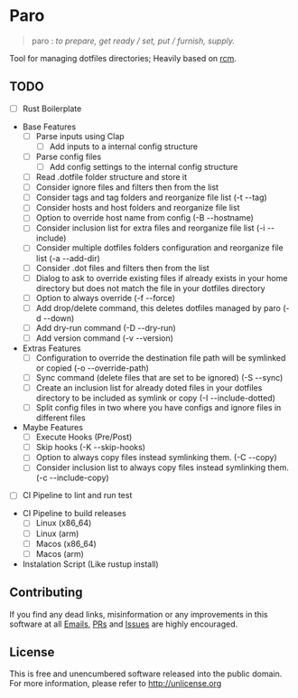 # Paro
> paro : _to prepare, get ready / set, put / furnish, supply._  

Tool for managing dotfiles directories; Heavily based on [rcm](http://thoughtbot.github.io/rcm).

## TODO
- [ ] Rust Boilerplate
- Base Features
  - [ ] Parse inputs using Clap
    - [ ] Add inputs to a internal config structure
  - [ ] Parse config files
    - [ ] Add config settings to the internal config structure
  - [ ] Read .dotfile folder structure and store it
  - [ ] Consider ignore files and filters then from the list
  - [ ] Consider tags and tag folders and reorganize file list (-t --tag)
  - [ ] Consider hosts and host folders and reorganize file list
  - [ ] Option to override host name from config (-B --hostname)
  - [ ] Consider inclusion list for extra files and reorganize file list (-i --include)
  - [ ] Consider multiple dotfiles folders configuration and reorganize file list (-a --add-dir)
  - [ ] Consider .dot files and filters then from the list
  - [ ] Dialog to ask to override existing files if already exists in your home directory but does not match the file in your dotfiles directory
  - [ ] Option to always override (-f --force)
  - [ ] Add drop/delete command, this deletes dotfiles managed by paro (-d --down)
  - [ ] Add dry-run command (-D --dry-run)
  - [ ] Add version command (-v --version)
- Extras Features
  - [ ] Configuration to override the destination file path will be symlinked or copied (-o --override-path)
  - [ ] Sync command (delete files that are set to be ignored) (-S --sync)
  - [ ] Create an inclusion list for already doted files in your dotfiles directory to be included as symlink or copy (-I --include-dotted)
  - [ ] Split config files in two where you have configs and ignore files in different files
- Maybe Features
  - [ ] Execute Hooks (Pre/Post)
  - [ ] Skip hooks (-K --skip-hooks)
  - [ ] Option to always copy files instead symlinking them. (-C --copy)
  - [ ] Consider inclusion list to always copy files instead symlinking them. (-c --include-copy)
- [ ] CI Pipeline to lint and run test
- CI Pipeline to build releases
  - [ ] Linux (x86_64)
  - [ ] Linux (arm)
  - [ ] Macos (x86_64)
  - [ ] Macos (arm)
- Instalation Script (Like rustup install)

## Contributing
If you find any dead links, misinformation or any improvements in this software at all [Emails](https://github.com/rafaeldelboni), [PRs](https://github.com/rafaeldelboni/paro/pulls) and [Issues](https://github.com/rafaeldelboni/paro/issues) are highly encouraged.

## License
This is free and unencumbered software released into the public domain.  
For more information, please refer to <http://unlicense.org>

